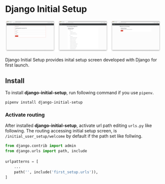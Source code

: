 # Django Initial Setup

![scn1](./assets/scn1.png)



Django Initial Setup provides inital setup screen developed with Django for first launch.

## Install

To install **django-initial-setup**, run following command if you use `pipenv`. 

```
pipenv install django-initial-setup
```



### Activate routing

After installed **django-initial-setup**, activate url path editing `urls.py` like following. The routing accessing initial setup screen, is `/initial_user_setup/welcome` by default if the path set like follwing.

```python
from django.contrib import admin
from django.urls import path, include

urlpatterns = [
  	...
    path('', include('first_setup.urls')),
]

```

